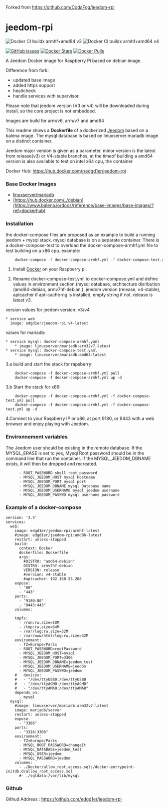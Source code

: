 Forked from https://github.com/CodaFog/jeedom-rpi

# jeedom-rpi
![Docker CI buildx armhf+amd64 v3](https://github.com/edgd1er/jeedom-rpi/workflows/Docker%20CI%20buildx%20armhf+amd64%20v3/badge.svg?branch=master)
![Docker CI buildx armhf+amd64 v4](https://github.com/edgd1er/jeedom-rpi/workflows/Docker%20CI%20buildx%20armhf+amd64%20v4/badge.svg?branch=master)

[![GitHub issues](https://img.shields.io/github/issues/edgd1er/jeedom-rpi.svg)](https://GitHub.com/edgd1er/jeedom_rpi.js/issues/)
[![Docker Stars](https://img.shields.io/docker/stars/edgd1er/jeedom-rpi.svg?maxAge=604800)](https://store.docker.com/community/images/edgd1er/jeedom-rpi)
[![Docker Pulls](https://img.shields.io/docker/pulls/edgd1er/jeedom-rpi.svg?maxAge=604800)](https://store.docker.com/community/images/edgd1er/jeedom-rpi)

A Jeedom Docker image for Raspberry Pi based on debian image.

Difference from fork:
- updated base image
- added https support
- healtcheck
- handle services with supervisor.

Please note that jeedom version (V3 or v4) will be downloaded during install, so the core project is not embedded.

Images are build for arm/v6, arm/v7 and amd64

This readme shows a **Dockerfile** of a dockerized [Jeedom](https://www.jeedom.com) based on a balena image. 
The mysql database is based on linuxserver mariadb image on a distinct container.

Jeedom major version is given as a parameter, minor version is the latest from release(v3) or V4-stable branches, at the timeof building
a amd64 version is also available to test on intel x64 cpu, the container.

Docker Hub: https://hub.docker.com/r/edgd1er/jeedom-rpi

### Base Docker Images

* [linuxserver/mariadb](https://hub.docker.com/r/linuxserver/mariadb)
* [https://hub.docker.com/_/debian](https://www.balena.io/docs/reference/base-images/base-images/?ref=dockerhub)


### Installation

the docker-compose files are proposed as an example to build a running jeedom + mysql stack. mysql database is on a separate container. There is a docker-compose-test to overload the docker-compose-armhf.yml file to test building on a x86 cpu.
example:
```bash
    docker-compose -f docker-compose-armhf.yml -f docker-compose-test.yml build
```

1. Install [Docker](https://www.docker.com/) on your Raspberry pi.

2. Rename docker-compose-test.yml to docker-compose.yml and define values in environment section.(mysql database, architecture disribution (amd64-debian, armv7hf-debian ), jeedom version (release, v4-stable), aptcacher if apt-cache-ng is installed, empty string if not. release is latest v3.

version values for jeedom version: v3/v4

    * service web
      image: edgd1er/jeedom-rpi:v4-latest

values for mariadb: 

    * service mysql: docker-compose-armhf.yaml
        * image: linuxserver/mariadb:arm32v7-latest
    * service mysql: docker-compose-test.yaml
        * image: linuxserver/mariadb:amd64-latest

3.a build and start the stack for rapsberry:
```
    docker-compose -f docker-compose-armhf.yml pull
    docker-compose -f docker-compose-armhf.yml up -d
```
3.b Start the stack for x86:
```
    docker-compose -f docker-compose-armhf.yml -f docker-compose-test.yml pull
    docker-compose -f docker-compose-armhf.yml -f docker-compose-test.yml up -d
```
4.Connect to your Raspberry IP or x86, at port 9180, or 9443 with a web browser and enjoy playing with Jeedom.

### Environnement variables

The Jeedom user should be existing in the remote database. If the MYSQL_ERASE is set to yes, Mysql Root password should be in the command line that run the container. If the MYSQL_JEEDOM_DBNAME exists, it will then be dropped and recreated.

```   - TZ=Europe/Paris
      - ROOT_PASSWORD shell root password
      - MYSQL_JEEDOM_HOST mysql hostname
      - MYSQL_JEEDOM_PORT mysql port
      - MYSQL_JEEDOM_DBNAME mysql Database name
      - MYSQL_JEEDOM_USERNAME mysql jeedom username
      - MYSQL_JEEDOM_PASSWD mysql username password
```


### Example of a docker-compose

```
version: '3.5'
services:
  web:
    image: edgd1er/jeedom-rpi:armhf-latest
    #image: edgd1er/jeedom-rpi:amd86-latest
    restart: unless-stopped
    build:
      context: Docker
      dockerfile: Dockerfile
      args:
        #DISTRO: "amd64-debian"
        DISTRO: armv7hf-debian
        VERSION: release
        #version: v4-stable
        #aptcacher: 192.168.53.208
    expose:
      - "80"
      - "443"
    ports:
      - "9180:80"
      - "9443:443"
    volumes:
        
    tmpfs:
      - /run:rw,size=10M
      - /tmp:rw,size=64M
      - /var/log:rw,size=32M
      - /var/www/html/log:rw,size=32M
    environment:
      - TZ=Europe/Paris
      - ROOT_PASSWORD=rootPassword
      - MYSQL_JEEDOM_HOST=mysql
      - MYSQL_JEEDOM_PORT=3306
      - MYSQL_JEEDOM_DBNAME=jeedom_test
      - MYSQL_JEEDOM_USERNAME=jeedom
      - MYSQL_JEEDOM_PASSWD=jeedom
    #   devices:
    #   - "/dev/ttyUSB0:/dev/ttyUSB0
    #   - "/dev/ttyACM0:/dev/ttyACM0"
    #   - "/dev/ttyAMA0:/dev/ttyAMA0"
    depends_on:
      - mysql
  mysql:
    #image: linuxserver/mariadb:arm32v7-latest
    image: mariadb/server
    restart: unless-stopped
    expose:
      - "3306"
    ports:
      - "3316:3306"
    environment:
      - TZ=Europe/Paris
      - MYSQL_ROOT_PASSWORD=changeIt
      - MYSQL_DATABASE=jeedom_test
      - MYSQL_USER=jeedom
      - MYSQL_PASSWORD=jeedom
    volumes:
      - ./Docker/allow_root_access.sql:/docker-entrypoint-initdb.d/allow_root_access.sql
      #- ./sqldata:/var/lib/mysql
```

### Github

Githud Address : https://github.com/edgd1er/jeedom-rpi
